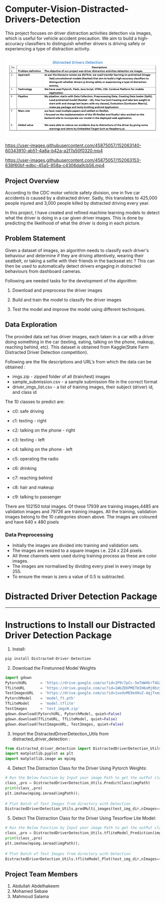 # Computer-Vision-Distracted-Drivers-Detection
This project focuses on driver distraction activities detection via images, which is useful for vehicle accident precaution. We aim to build a high-accuracy classifiers to distinguish whether drivers is driving safely or experiencing a type of distraction activity.

<img src="images/description.PNG">

https://user-images.githubusercontent.com/45875057/152063140-60343910-ab51-4a8a-b42a-a2f7a50f0320.mp4



https://user-images.githubusercontent.com/45875057/152063153-638f60bf-edbc-45a5-858a-c4306da9cb56.mp4


## Project Overview

According to the CDC motor vehicle safety division, one in five car
accidents is caused by a distracted driver. Sadly, this translates to 425,000
people injured and 3,000 people killed by distracted driving every year.

In this project, I have created and refined machine learning models to detect
what the driver is doing in a car given driver images. This is done by
predicting the likelihood of what the driver is doing in each picture. 

## Problem Statement

Given a dataset of images, an algorithm needs to classify each driver's behaviour and determine if they are
driving attentively, wearing their seatbelt, or taking a selfie with their friends in
the backseat etc ? This can then be used to automatically detect drivers
engaging in distracted behaviours from dashboard cameras.

Following are needed tasks for the development of the algorithm:

1. Download and preprocess the driver images

2. Build and train the model to classify the driver images

3. Test the model and improve the model using different techniques.

## Data Exploration

The provided data set has driver images, each taken in a car with a driver
doing something in the car (texting, eating, talking on the phone, makeup,
reaching behind, etc). This dataset is obtained from Kaggle(State Farm
Distracted Driver Detection competition).

Following are the file descriptions and URL’s from which the data can be
obtained :
* imgs.zip - zipped folder of all (train/test) images
* sample_submission.csv - a sample submission file in the correct format
* driver_imgs_list.csv - a list of training images, their subject (driver) id, and class id

The 10 classes to predict are:

* c0: safe driving

* c1: texting - right

* c2: talking on the phone - right

* c3: texting - left

* c4: talking on the phone - left

* c5: operating the radio

* c6: drinking

* c7: reaching behind

* c8: hair and makeup

* c9: talking to passenger

There are 102150 total images. Of these 17939 are training images,4485
are validation images and 79726 are training images. All the training,
validation images belong to the 10 categories shown above.
The images are coloured and have 640 x 480 pixels


### Data Preprocessing
* Initially the images are divided into training and validation sets.
* The images are resized to a square images i.e. 224 x 224 pixels.
* All three channels were used during training process as these are color
images.
* The images are normalised by dividing every pixel in every image by 255.
* To ensure the mean is zero a value of 0.5 is subtracted.





 

<h1 color="green"><b>Distracted Driver Detection Package</b></h1>

---


<h1 color="green"><b>Instructions to Install our Distracted Driver Detection Package</b></h1>


1. Install:

```python
pip install Distracted-Driver-Detection
```

2. Download the Finetunned Model Weights

```python
import gdown
PytorchURL      = 'https://drive.google.com/uc?id=1P9r7pCc-5eTmW4krT4GZ1F6w_miTtxJA'
TfLiteURL       = 'https://drive.google.com/uc?id=1WbZD6PMETHIH6oMj0bzyG3BoDUlyO2Ll'
TestImagesURL   = 'https://drive.google.com/uc?id=1sodvME9eXHuZ-4qjTxmxsLsfFsg99KpK'
PytorchModel    = 'model_ft.pth'
TfLiteModel     = 'model.tflite'
TestImages      = 'test_imgsN.zip'
gdown.download(PytorchURL, PytorchModel, quiet=False)
gdown.download(TfLiteURL, TfLiteModel, quiet=False)
gdown.download(TestImagesURL, TestImages, quiet=False)
```
3. Import the DistractedDriverDetection_Utils from distracted_driver_detection :

```python
from distracted_driver_detection import DistractedDriverDetection_Utils
import matplotlib.pyplot as plt
import matplotlib.image as mpimg
```

4. Detect The Distraction Class for the Driver Using Pytorch Weights:

```python
# Run the Below Function by Input your image Path to get the outPut class and probability for the driver distraction class then show it
class_,pro = DistractedDriverDetection_Utils.PredictClass(imgPath)
print(class_,pro)
plt.imshow(mpimg.imread(imgPath));

# Plot Batch of Test Images from directory with Detection
DistractedDriverDetection_Utils.predMulti_images(test_img_dir,nImages=4)
```

5. Detect The Distraction Class for the Driver Using Tesorflow Lite Model:

```python
# Run the Below Function by Input your image Path to get the outPut class and probability for the driver distraction class then show it
class_,pro = DistractedDriverDetection_Utils.tfliteModel_Prediction(imgPath)
print(class_,pro)
plt.imshow(mpimg.imread(imgPath));

# Plot Batch of Test Images from directory with Detection
DistractedDriverDetection_Utils.tfliteModel_Plot(test_img_dir,nImages=4)
```




## Project Team Members

1. Abdullah Abdelhakeem
2. Mohamed Sebaie
3. Mahmoud Salama
